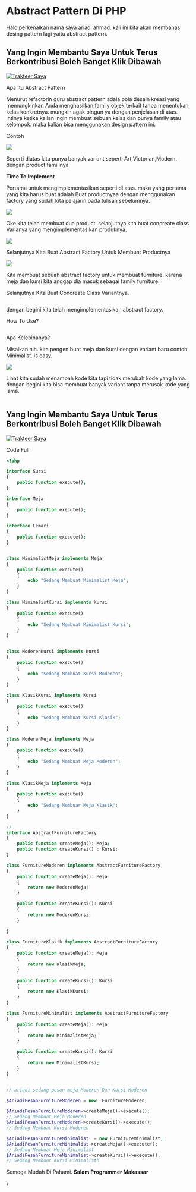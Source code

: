 # Abstract Pattern Di PHP

Halo perkenalkan nama saya ariadi ahmad. kali ini kita akan membahas desing pattern lagi yaitu abstract pattern.

## Yang Ingin Membantu Saya Untuk Terus Berkontribusi Boleh Banget Klik Dibawah <a href="#4596" id="4596"></a>

[![Trakteer Saya](https://cdn.trakteer.id/images/embed/trbtn-red-5.png)](https://trakteer.id/ariadi-ahmad-28xqo/tip)

Apa Itu Abstract Pattern

Menurut refactorin guru abstract pattern adala pola desain kreasi yang memungkinkan Anda menghasilkan family objek terkait tanpa menentukan kelas konkretnya. mungkin agak bingun ya dengan penjelasan di atas. intinya ketika kalian ingin membuat sebuah kelas dan punya family atau kelompok. maka kalian bisa menggunakan design pattern ini.

Contoh

![](<../.gitbook/assets/image (46).png>)

Seperti diatas kita punya banyak variant seperti Art,Victorian,Modern. dengan product familinya

**Time To Implement**

Pertama untuk mengimplementasikan seperti di atas. maka yang pertama yang kita harus buat adalah Buat productnyaa dengan menggunakan factory yang sudah kita pelajarin pada tulisan sebelumnya.

![](<../.gitbook/assets/image (17).png>)

Oke kita telah membuat dua product. selanjutnya kita buat concreate class Varianya yang mengimplementasikan produknya.

![](<../.gitbook/assets/image (18).png>)

Selanjutnya Kita Buat Abstract Factory Untuk Membuat Productnya

![](<../.gitbook/assets/image (52).png>)

Kita membuat sebuah abstract factory untuk membuat furniture. karena meja dan kursi kita anggap dia masuk sebagai family furniture.

Selanjutnya Kita Buat Concreate Class Variantnya.

<figure><img src="../.gitbook/assets/image (12).png" alt=""><figcaption></figcaption></figure>

dengan begini kita telah mengimplementasikan abstract factory.

How To Use?

<figure><img src="../.gitbook/assets/image (89).png" alt=""><figcaption></figcaption></figure>

Apa Kelebihanya?

Misalkan nih. kita pengen buat meja dan kursi dengan variant baru contoh Minimalist. is easy.

![](<../.gitbook/assets/image (87).png>)

Lihat kita sudah menambah kode kita tapi tidak merubah kode yang lama. dengan begini kita bisa membuat banyak variant tanpa merusak kode yang lama.

<figure><img src="../.gitbook/assets/image (77).png" alt=""><figcaption></figcaption></figure>

## Yang Ingin Membantu Saya Untuk Terus Berkontribusi Boleh Banget Klik Dibawah <a href="#4596" id="4596"></a>

[![Trakteer Saya](https://cdn.trakteer.id/images/embed/trbtn-red-5.png)](https://trakteer.id/ariadi-ahmad-28xqo/tip)

Code Full

```php
<?php

interface Kursi
{
    public function execute();
}

interface Meja
{
    public function execute();
}

interface Lemari 
{
    public function execute();
}


class MinimalistMeja implements Meja
{
    public function execute()
    {
        echo "Sedang Membuat Minimalist Meja";
    }  
}

class MinimalistKursi implements Kursi
{
    public function execute()
    {
        echo "Sedang Membuat Minimalist Kursi";
    }
}


class ModerenKursi implements Kursi
{
    public function execute()
    {
        echo "Sedang Membuat Kursi Moderen";
    }
}

class KlasikKursi implements Kursi
{
    public function execute()
    {
        echo "Sedang Membuat Kursi Klasik";
    }
}

class ModerenMeja implements Meja
{
    public function execute()
    {
        echo "Sedang Membuat Meja Moderen";
    }
}

class KlasikMeja implements Meja
{
    public function execute()
    {
        echo "Sedang Membuar Meja Klasik";
    }
}

// 
interface AbstractFurnitureFactory 
{
    public function createMeja(): Meja;
    public function createKursi() : Kursi;
}

class FurnitureModeren implements AbstractFurnitureFactory
{
    public function createMeja(): Meja
    {
        return new ModerenMeja;
    }

    public function createKursi(): Kursi
    {
        return new ModerenKursi;
    }
    
}

class FurnitureKlasik implements AbstractFurnitureFactory
{
    public function createMeja(): Meja
    {
        return new KlasikMeja;
    }

    public function createKursi(): Kursi
    {
        return new KlasikKursi;
    }
}

class FurnitureMinimalist implements AbstractFurnitureFactory
{
    public function createMeja(): Meja
    {
        return new MinimalistMeja;
    }

    public function createKursi(): Kursi
    {
        return new MinimalistKursi;
    }
}


// ariadi sedang pesan meja Moderen Dan Kursi Moderen

$AriadiPesanFurnitureModeren = new  FurnitureModeren;

$AriadiPesanFurnitureModeren->createMeja()->execute();
// Sedang Membuat Meja Moderen
$AriadiPesanFurnitureModeren->createKursi()->execute();
// Sedang Membuat Kursi Moderen

$AriadiPesanFurnitureMinimalist  = new FurnitureMinimalist;
$AriadiPesanFurnitureMinimalist->createMeja()->execute();
// Sedang Membuat Meja Minimalist
$AriadiPesanFurnitureMinimalist->createKursi()->execute();
// Sedang Membuat Kursi Minimalisth
```



Semoga Mudah Di Pahami. **Salam Programmer Makassar**

\

